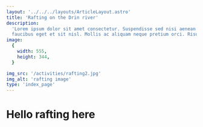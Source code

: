 ```yaml
---
layout: '../../../layouts/ArticleLayout.astro'
title: 'Rafting on the Drin river'
description:
  'Lorem ipsum dolor sit amet consectetur. Suspendisse sed nisi aenean nisl
  faucibus eget et sit nisl. Mollis ac aliquam neque pretium orci. Risus'
image:
  {
    width: 555,
    height: 344,
  }

img_src: '/activities/rafting2.jpg'
img_alt: 'rafting image'
type: 'index_page'
---
```


# Hello rafting here
